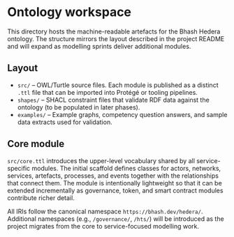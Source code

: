 # Ontology workspace

This directory hosts the machine-readable artefacts for the Bhash Hedera ontology.  The structure mirrors the layout described
in the project README and will expand as modelling sprints deliver additional modules.

## Layout

- `src/` – OWL/Turtle source files.  Each module is published as a distinct `.ttl` file that can be imported into Protégé or
  tooling pipelines.
- `shapes/` – SHACL constraint files that validate RDF data against the ontology (to be populated in later phases).
- `examples/` – Example graphs, competency question answers, and sample data extracts used for validation.

## Core module

`src/core.ttl` introduces the upper-level vocabulary shared by all service-specific modules.  The initial scaffold defines
classes for actors, networks, services, artefacts, processes, and events together with the relationships that connect them.  The
module is intentionally lightweight so that it can be extended incrementally as governance, token, and smart contract modules
contribute richer detail.

All IRIs follow the canonical namespace `https://bhash.dev/hedera/`.  Additional namespaces (e.g., `/governance/`, `/hts/`)
will be introduced as the project migrates from the core to service-focused modelling work.
